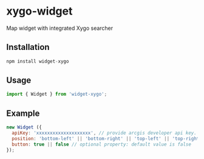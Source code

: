 # xygo-widget

Map widget with integrated Xygo searcher

## Installation

```js
npm install widget-xygo
```

## Usage

```js
import { Widget } from 'widget-xygo';
```

## Example

```js
new Widget ({
  apiKey: 'xxxxxxxxxxxxxxxxxxxx', // provide arcgis developer api key. Required
  position: 'bottom-left' || 'bottom-right' || 'top-left' || 'top-right' , // optional property: default value is 'bottom-right'
  button: true || false // optional property: default value is false
});
```